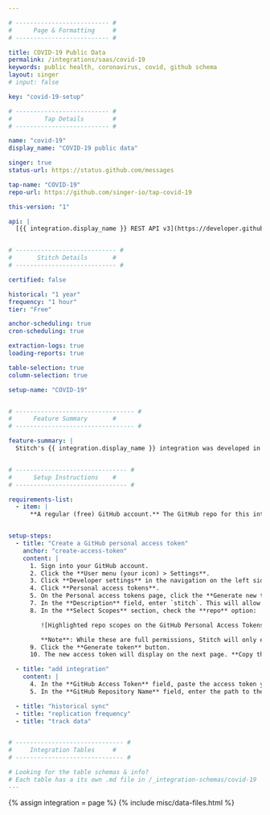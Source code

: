 ```yaml
---

# -------------------------- #
#      Page & Formatting     #
# -------------------------- #

title: COVID-19 Public Data
permalink: /integrations/saas/covid-19
keywords: public health, coronavirus, covid, github schema
layout: singer
# input: false

key: "covid-19-setup"

# -------------------------- #
#         Tap Details        #
# -------------------------- #

name: "covid-19"
display_name: "COVID-19 public data"

singer: true
status-url: https://status.github.com/messages

tap-name: "COVID-19"
repo-url: https://github.com/singer-io/tap-covid-19

this-version: "1"

api: |
  [{{ integration.display_name }} REST API v3](https://developer.github.com/v3/){:target="new"}


# ---------------------------- #
#       Stitch Details       #
# ---------------------------- #

certified: false

historical: "1 year"
frequency: "1 hour"
tier: "Free"

anchor-scheduling: true
cron-scheduling: true

extraction-logs: true
loading-reports: true

table-selection: true
column-selection: true

setup-name: "COVID-19"


# --------------------------------- #
#      Feature Summary       #
# --------------------------------- #

feature-summary: |
  Stitch's {{ integration.display_name }} integration was developed in a collaboration between [Bytecode](https://bytecode.io/){:target="new"} and [Talend](https://www.talend.com/){:target="new"}. It replicates data from multiple public data sources using the {{ integration.api | flatify | strip }}. Refer to the [Schema](#schema) section for a list of objects available for replication.


# ------------------------------- #
#      Setup Instructions    #
# ------------------------------- #

requirements-list:
  - item: |
      **A regular (free) GitHub account.** The GitHub repo for this integration is public - no special access is required.


setup-steps:
  - title: "Create a GitHub personal access token"
    anchor: "create-access-token"
    content: |
      1. Sign into your GitHub account.
      2. Click the **User menu (your icon) > Settings**.
      3. Click **Developer settings** in the navigation on the left side of the page.
      4. Click **Personal access tokens**.
      5. On the Personal access tokens page, click the **Generate new token** button. If prompted, enter your password.
      7. In the **Description** field, enter `stitch`. This will allow you to easily identify what application is using the token.
      8. In the **Select Scopes** section, check the **repo** option:

         ![Highlighted repo scopes on the GitHub Personal Access Tokens page]({{ site.baseurl }}/images/integrations/github-token-scopes.png)

         **Note**: While these are full permissions, Stitch will only ever read your data. The **repo** scope is required due to how GitHub structures permissions.
      9. Click the **Generate token** button.
      10. The new access token will display on the next page. **Copy the token before navigating away from the page** - GitHub won't display it again.

  - title: "add integration"
    content: |
      4. In the **GitHub Access Token** field, paste the access token you created in [Step 1](#create-access-token).
      5. In the **GitHub Repository Name** field, enter the path to the {{ integration.display_name }} repository: `singer-io/tap-covid-19`.

  - title: "historical sync"
  - title: "replication frequency"
  - title: "track data"


# ------------------------------ #
#     Integration Tables     #
# ------------------------------ #

# Looking for the table schemas & info?
# Each table has a its own .md file in /_integration-schemas/covid-19
---
```

{% assign integration = page %}
{% include misc/data-files.html %}